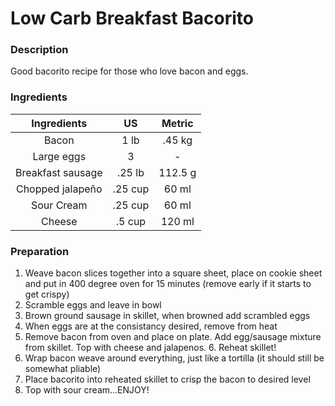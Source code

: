Low Carb Breakfast Bacorito
===========================

### Description
Good bacorito recipe for those who love bacon and eggs.

### Ingredients

|Ingredients                               | US                   | Metric                 |
|:----------------------------------------:|:--------------------:|:----------------------:|
| Bacon                                    | 1 lb                 | .45 kg                 |
| Large eggs                               | 3                    | -                      |
| Breakfast sausage                        | .25 lb               | 112.5 g                |
| Chopped jalapeño                         | .25 cup              | 60 ml                  |
| Sour Cream                               | .25 cup              | 60 ml                  |
| Cheese                                   | .5 cup               | 120 ml                 |
 
### Preparation
 1. Weave bacon slices together into a square sheet, place on cookie sheet and put in 400 degree oven for 15 minutes (remove early if it starts to get crispy)
 2. Scramble eggs and leave in bowl
 3. Brown ground sausage in skillet, when browned add scrambled eggs
 4. When eggs are at the consistancy desired, remove from heat
 5. Remove bacon from oven and place on plate. Add egg/sausage mixture from skillet. Top with cheese and jalapenos.   6. Reheat skillet!
 7. Wrap bacon weave around everything, just like a tortilla (it should still be somewhat pliable)
 8. Place bacorito into reheated skillet to crisp the bacon to desired level
 9. Top with sour cream...ENJOY!
